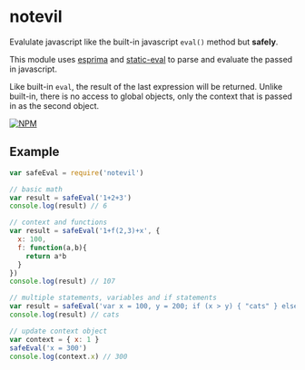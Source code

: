 notevil
===

Evalulate javascript like the built-in javascript `eval()` method but **safely**. 

This module uses [esprima](https://github.com/ariya/esprima) and [static-eval](https://github.com/substack/static-eval) to parse and evaluate the passed in javascript. 

Like built-in `eval`, the result of the last expression will be returned. Unlike built-in, there is no access to global objects, only the context that is passed in as the second object.

[![NPM](https://nodei.co/npm/notevil.png?compact=true)](https://nodei.co/npm/notevil/)

## Example

```js
var safeEval = require('notevil')

// basic math
var result = safeEval('1+2+3')
console.log(result) // 6

// context and functions
var result = safeEval('1+f(2,3)+x', {
  x: 100, 
  f: function(a,b){
    return a*b
  }
})
console.log(result) // 107

// multiple statements, variables and if statements
var result = safeEval('var x = 100, y = 200; if (x > y) { "cats" } else { "dogs" }')
console.log(result) // cats

// update context object
var context = { x: 1 }
safeEval('x = 300')
console.log(context.x) // 300
```
